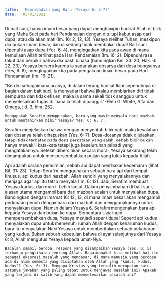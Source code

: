 ```yaml
---
title:  'Kepribadian yang Baru (Yesaya 6: 5-7)'
date:   05/01/2021
---
```


Di bait suci, hanya imam besar yang dapat menghampiri hadirat Allah di bilik yang Maha Suci pada hari Pendamaian dengan ditutupi kabut asap dari dupa, atau dia akan mati (Im. 16: 2, 12, 13). Yesaya melihat Tuhan, meskipun dia bukan imam besar, dan ia sedang tidak membakar dupa! Bait suci dipenuhi asap dupa (Yes. 6: 4), mengingatkan kita pada awan di mana kemuliaan Allah terlihat pada Hari Pendamaian (Im. 16: 2). Dipenuhi rasa takut dan berpikir bahwa dia pasti binasa (bandingkan Kel. 33: 20; Hak. 6: 22, 23), Yesaya berseru karena ia sadar akan dosanya dan dosa bangsanya (Yes, 6: 5), mengingatkan kita pada pengakuan imam besar pada Hari Pendamaian (Im. 16: 21).

"Berdiri sebagaimana adanya, di dalam terang hadirat Ilahi sepenuhnya di bagian dalam bait suci, ia menyadari bahwa jikalau membiarkan diri tidak sempurna dan tidak efisien, maka ia sama sekali tidak sanggup untuk menyelesaikan tugas di mana ia telah dipanggil."-Ellen G. White, Alfa dan Omega, jld. 3, hlm. 252. 

`Mengapakah Serafim menggunakan, bara yang masih menyala dari mazbah untuk mentahirkan bibir Yesaya? Yes. 6: 6. 7.`

Serafim menjelaskan bahwa dengan menyentuh bibir nabi maka kesalahan dan dosanya telah dihapuskan (Yes. 6: 7). Dosa-dosanya tidak dijelaskan, tetapi tidak terbatas pada dosa perkataan yang salah, sebab bibir bukan hanya mewakili kata-kata tetapi juga keseluruhan pribadi yang mengatakannya. Setelah dibersihkan secara moral, Yesaya sekarang telah dimampukan untuk mempersembahkan pujian yang tulus kepada Allah.

Api adalah sarana pemurnian, sebab api dapat membakar kecemaran (lihat Bil. 31: 23). Tetapi Serafim menggunakan sebuah bara api dari tempat khusus, api kudus dari mazbah, Allah sendiri yang menyalakannya dan menjaga agar api itu tetap menyala (Im. 6: 12). Jadi, Serafim membuat Yesaya kudus, dan murni. Lebih lanjut. Dalam penyembahan di bait suci, alasan utama mengambil bara dari mazbah adalah untuk menyalakan dupa. Bandingkan dengan Imamat 16: 12, 13, di mana imam besar akan mengambil pedupaan penuh dengan bara dari mazbah dan menggunakannya untuk menyalakan dupa. Namun dalam Yesaya 6, Serafim mengenakan bara api kepada Yesaya dan bukan ke dupa. Sementara Uzia ingin mempersembahkan dupa, Yesaya menjadi seper tidupa! Seperti api kudus menyalakan dupa untuk memenuhi rumah Allah dengan keharuman kudus, bara itu menyalakan Nabi Yesaya untuk memberitakan sebuah pekabaran yang kudus. Bukan sebuah kebetulan bahwa di ayat selanjutnya dari Yesaya 6: 8, Allah mengutus Yesaya kepada umat-Nya.

`Bacalah sambil berdoa, respons yang disampaikan Yesaya (Yes. 6: 5) terhadap penglihatan tentang Allah. Bagaimanakah kita melihat hal itu sebagai ekspresi masalah yang mendasar, di mana manusia yang berdosa ada di alam semesta yang diciptakan oleh Allah yang "kudus, kudus, kudus"? (Yes. 6: 3). Mengapa Kristus yang tersalib merupakan satu-satunya jawaban yang paling tepat untuk menjawab masalah ini? Apakah yang terjadi di salib yang dapat menyelesaikan masalah ini?`